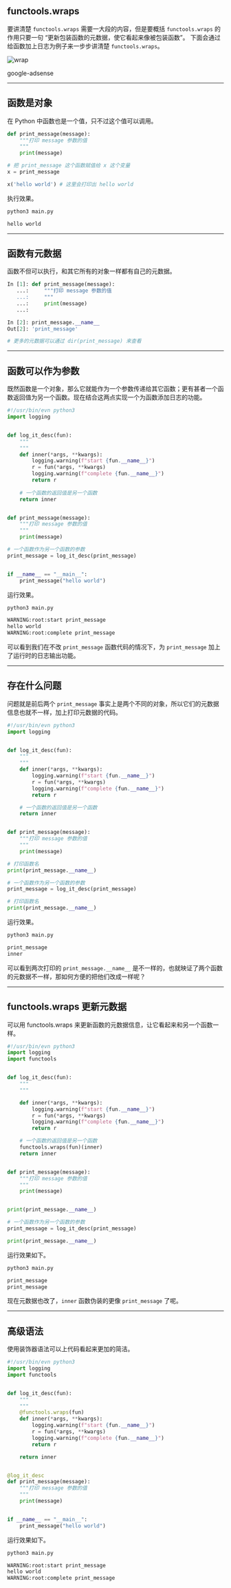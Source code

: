 ## functools.wraps
要讲清楚 `functools.wraps` 需要一大段的内容，但是要概括 `functools.wraps` 的作用只要一句 “更新包装函数的元数据，使它看起来像被包装函数”。 下面会通过给函数加上日志为例子来一步步讲清楚 `functools.wraps`。

![wrap](static/2020-16/wrap.png)

google-adsense

---

## 函数是对象
在 Python 中函数也是一个值，只不过这个值可以调用。
```python
def print_message(message):
    """打印 message 参数的值
    """
    print(message)

# 把 print_message 这个函数赋值给 x 这个变量
x = print_message

x('hello world') # 这里会打印出 hello world
```
执行效果。
```bash
python3 main.py

hello world
```

---

## 函数有元数据
函数不但可以执行，和其它所有的对象一样都有自己的元数据。
```python
In [1]: def print_message(message): 
   ...:     """打印 message 参数的值 
   ...:     """ 
   ...:     print(message) 
   ...:                                                                                                                        

In [2]: print_message.__name__                                                                                                 
Out[2]: 'print_message'

# 更多的元数据可以通过 dir(print_message) 来查看
```

---

## 函数可以作为参数
既然函数是一个对象，那么它就能作为一个参数传递给其它函数；更有甚者一个函数返回值为另一个函数。现在结合这两点实现一个为函数添加日志的功能。
```python
#!/usr/bin/evn python3
import logging


def log_it_desc(fun):
    """
    """
    def inner(*args, **kwargs):
        logging.warning(f"start {fun.__name__}")
        r = fun(*args, **kwargs)
        logging.warning(f"complete {fun.__name__}")
        return r
    
    # 一个函数的返回值是另一个函数
    return inner


def print_message(message):
    """打印 message 参数的值
    """
    print(message)

# 一个函数作为另一个函数的参数
print_message = log_it_desc(print_message)


if __name__ == "__main__":
    print_message("hello world")

```
运行效果。
```bash
python3 main.py 

WARNING:root:start print_message
hello world
WARNING:root:complete print_message
```
可以看到我们在不改 `print_message` 函数代码的情况下，为 `print_message` 加上了运行时的日志输出功能。

---


## 存在什么问题
问题就是前后两个 `print_message` 事实上是两个不同的对象，所以它们的元数据信息也就不一样，加上打印元数据的代码。
```python
#!/usr/bin/evn python3
import logging


def log_it_desc(fun):
    """
    """
    def inner(*args, **kwargs):
        logging.warning(f"start {fun.__name__}")
        r = fun(*args, **kwargs)
        logging.warning(f"complete {fun.__name__}")
        return r

    # 一个函数的返回值是另一个函数
    return inner


def print_message(message):
    """打印 message 参数的值
    """
    print(message)

# 打印函数名
print(print_message.__name__)

# 一个函数作为另一个函数的参数
print_message = log_it_desc(print_message)

# 打印函数名
print(print_message.__name__)
```
运行效果。
```bash
python3 main.py 

print_message
inner
```
可以看到两次打印的 `print_message.__name__` 是不一样的，也就映证了两个函数的元数据不一样，那如何方便的把他们改成一样呢？

---

## functools.wraps 更新元数据
可以用 functools.wraps 来更新函数的元数据信息，让它看起来和另一个函数一样。
```python
#!/usr/bin/evn python3
import logging
import functools


def log_it_desc(fun):
    """
    """

    def inner(*args, **kwargs):
        logging.warning(f"start {fun.__name__}")
        r = fun(*args, **kwargs)
        logging.warning(f"complete {fun.__name__}")
        return r

    # 一个函数的返回值是另一个函数
    functools.wraps(fun)(inner)
    return inner


def print_message(message):
    """打印 message 参数的值
    """
    print(message)


print(print_message.__name__)

# 一个函数作为另一个函数的参数
print_message = log_it_desc(print_message)

print(print_message.__name__)
```
运行效果如下。
```python
python3 main.py 

print_message
print_message
```
现在元数据也改了，`inner` 函数伪装的更像 `print_message` 了呢。

---

## 高级语法
使用装饰器语法可以上代码看起来更加的简洁。
```python
#!/usr/bin/evn python3
import logging
import functools


def log_it_desc(fun):
    """
    """
    @functools.wraps(fun)
    def inner(*args, **kwargs):
        logging.warning(f"start {fun.__name__}")
        r = fun(*args, **kwargs)
        logging.warning(f"complete {fun.__name__}")
        return r

    return inner


@log_it_desc
def print_message(message):
    """打印 message 参数的值
    """
    print(message)


if __name__ == "__main__":
    print_message("hello world")
```
运行效果如下。
```bash
python3 main.py 

WARNING:root:start print_message
hello world
WARNING:root:complete print_message
```



